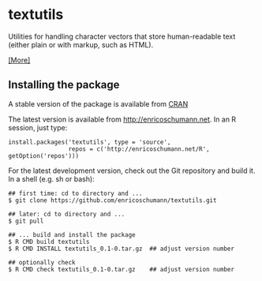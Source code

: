 # textutils

Utilities for handling character vectors that store human-readable
text (either plain or with markup, such as HTML).

[ [More] ](http://enricoschumann.net/R/packages/textutils/)

## Installing the package

A stable version of the package is available from
[ CRAN ](https://CRAN.R-project.org/package=textutils)


The latest version is available from
http://enricoschumann.net. In an R session, just type:

    install.packages('textutils', type = 'source',
                     repos = c('http://enricoschumann.net/R', getOption('repos')))


For the latest development version, check out the Git repository and
build it. In a shell (e.g. sh or bash):

    ## first time: cd to directory and ...
    $ git clone https://github.com/enricoschumann/textutils.git

    ## later: cd to directory and ...
    $ git pull

    ## ... build and install the package
    $ R CMD build textutils
    $ R CMD INSTALL textutils_0.1-0.tar.gz  ## adjust version number

    ## optionally check
    $ R CMD check textutils_0.1-0.tar.gz    ## adjust version number
